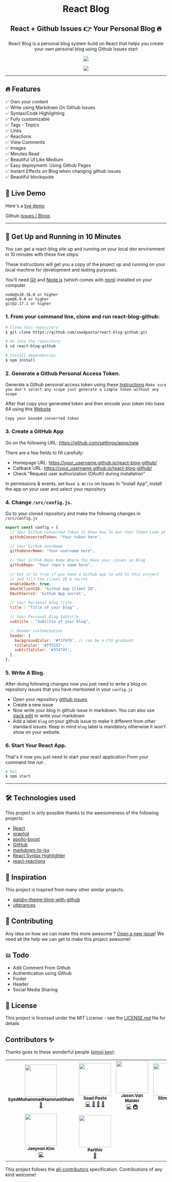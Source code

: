 <h1 align="center">
  React Blog 
</h1>

<h2 align="center">
  React + Github Issues 👉 Your Personal Blog 🔥 
</h2>

<p align="center">
  React Blog is a personal blog system build on React that helps you create your own personal blog using Github Issues  
  start
</p>



<p align="center"> 
  <kbd>
<img src="src/logo.png"></img>
  </kbd>
</p>


<p align="center"> 
  <kbd>
<img src="src/kentsTweet.png"></img>
  </kbd>
</p>

---

## :fire: Features

:white_check_mark: Own your content \
:white_check_mark: Write using Markdown On Github Issues \
:white_check_mark: Syntax/Code Highlighting \
:white_check_mark: Fully customizable \
:white_check_mark: Tags - Topics  \
:white_check_mark: Links \
:white_check_mark: Reactions  \
:white_check_mark: View Comments  \
:white_check_mark: Images \
:white_check_mark: Minutes Read \
:white_check_mark: Beautiful UI Like Medium \
:white_check_mark: Easy deployment: Using Github Pages \
:white_check_mark: Instant Effects on Blog when changing github issues \
:white_check_mark: Beautiful blockquote   


## :link: Live Demo

Here's a [live demo](https://saadpasta.github.io/react-blog-github/#/)

Github [Issues / Blogs](https://github.com/saadpasta/react-blog-github/issues)


--- 

## 🚀 Get Up and Running in 10 Minutes
You can get a react-blog site up and running on your local dev environment in 10 minutes with these five steps:

These instructions will get you a copy of the project up and running on your local machine for development and testing purposes.

You'll need [Git](https://git-scm.com) and [Node.js](https://nodejs.org/en/download/) (which comes with [npm](http://npmjs.com)) installed on your computer

```
node@v10.16.0 or higher
npm@6.9.0 or higher
git@2.17.1 or higher

```

### 1. From your command line, clone and run react-blog-github:

```bash
# Clone this repository
$ git clone https://github.com/saadpasta/react-blog-github.git

# Go into the repository
$ cd react-blog-github

# Install dependencies
$ npm install

```

### 2. **Generate a Github Personal Access Token.**

Generate a Github personal access token using these [Instructions](https://help.github.com/en/github/authenticating-to-github/creating-a-personal-access-token-for-the-command-line) `Make sure you don't select any scope just generate a simple token without any scope`

After that copy your generated token and then encode your token into base 64 using this [Website](http://www.utilities-online.info/base64/)

`Copy your base64 converted token`

### 3. Create a GitHub App

Go on the following URL: https://github.com/settings/apps/new

There are a few fields to fill carefully:
- Homepage URL: https://your_username.github.io/react-blog-github/
- Callback URL: https://your_username.github.io/react-blog-github/
- Check "Request user authorization (OAuth) during installation"

In permissions & events, set `Read & Write` on Issues
In "Install App", install the app on your user and select your repository

### 4. **Change `/src/config.js`.**
Go to your cloned repository and make the following changes in `/src/config.js`

```javascript
export const config = {
  // Your Github Converted Token To Know How To Get Your Token Look at Readme.md
  githubConvertedToken: "Your token here",

  // Your Github UserName
  githubUserName: "Your username here",

  // Your Github Repo Name Where You Have your issues as Blog
  githubRepo: "Your repo's name here",

  // Set it to true if you have a Github app to add to this project
  // and fill the client ID & secret
  enableOAuth: true,
  OAuthClientID: 'Github App Client ID',
  OAuthSecret: 'Github App Secret',

  // Your Personal Blog Title
  title : "Title of your blog" ,

  // Your Personal Blog Subtitle
  subtitle : "Subtitle of your blog",

  // Header customization
  header: {
    backgroundColor: '#f1f6f8', // can be a CSS gradient
    titleColor: '#ff5252',
    subtitleColor: '#37474f',
  },
};
```

### 5. **Write A Blog.**
After doing following changes now you just need to write a blog on repository issues that you have mentioned in your `config.js`

- Open your repository [github issues](https://github.com/saadpasta/react-blog-github/issues)
- Create a new issue 
- Now write your blog in github issue in markdown. You can also use [slack edit](https://stackedit.io/app#) to write your markdown
- Add a label `blog` on your github issue to make it different from other standard issues. Keep in mind `blog` label is mandatory otherwise it won't show on your website.

### 6. **Start Your React App.**
That's it now you just need to start your react application From your command line run . 

```bash
# Run
$ npm start

```

--- 

## 🛠️ Technologies used 
This project is only possible thanks to the awesomeness of the following projects:

- [React](https://reactjs.org/)
- [graphql](https://graphql.org/) 
- [apollo-boost](https://www.apollographql.com/docs/react/get-started/) 
- [GitHub](https://github.com)
- [markdown-to-jsx](https://probablyup.com/markdown-to-jsx/)
- [React Syntax Highlighter](https://github.com/conorhastings/react-syntax-highlighter)
- [react-reactions](https://casesandberg.github.io/react-reactions/)


## :seedling: Inspiration
This project is inspired from many other similar projects. 

- [gatsby-theme-blog-with-github](https://github.com/mddanishyusuf/gatsby-theme-blog-with-github)
- [utterances](https://github.com/utterance/utterances)



## 🤝 Contributing

Any idea on how we can make this more awesome ? [Open a new issue](https://github.com/saadpasta/react-blog-github/issues)!  We need all the help we can get to make this project awesome!

## :boom: Todo
- Add Comment From Github
- Authentication using Github
- Footer 
- Header
- Social Media Sharing


## 📄 License 

This project is licensed under the MIT License - see the [LICENSE.md](./LICENSE) file for details

## Contributors ✨

Thanks goes to these wonderful people ([emoji key](https://allcontributors.org/docs/en/emoji-key)):

<!-- ALL-CONTRIBUTORS-LIST:START - Do not remove or modify this section -->
<!-- prettier-ignore-start -->
<!-- markdownlint-disable -->
<table>
  <tr>
    <td align="center"><a href="http://github.com/MuhammadHammad"><img src="https://avatars0.githubusercontent.com/u/37264033?v=4?s=100" width="100px;" alt=""/><br /><sub><b>SyedMuhammadHammadGhani</b></sub></a><br /><a href="https://github.com/saadpasta/react-blog-github/commits?author=Muhammad-Hammad" title="Documentation">📖</a></td>
    <td align="center"><a href="http://saadpasta.github.io"><img src="https://avatars2.githubusercontent.com/u/23307811?v=4?s=100" width="100px;" alt=""/><br /><sub><b>Saad Pasta</b></sub></a><br /><a href="https://github.com/saadpasta/react-blog-github/commits?author=saadpasta" title="Code">💻</a> <a href="https://github.com/saadpasta/react-blog-github/commits?author=saadpasta" title="Documentation">📖</a> <a href="#design-saadpasta" title="Design">🎨</a> <a href="#maintenance-saadpasta" title="Maintenance">🚧</a></td>
    <td align="center"><a href="https://github.com/jvm-odoo"><img src="https://avatars0.githubusercontent.com/u/9156538?v=4?s=100" width="100px;" alt=""/><br /><sub><b>Jason Van Malder</b></sub></a><br /><a href="https://github.com/saadpasta/react-blog-github/commits?author=jvm-odoo" title="Code">💻</a> <a href="#infra-jvm-odoo" title="Infrastructure (Hosting, Build-Tools, etc)">🚇</a></td>
    <td align="center"><a href="https://github.com/viveksharmaui"><img src="https://avatars1.githubusercontent.com/u/28563357?v=4?s=100" width="100px;" alt=""/><br /><sub><b>Slim Coder</b></sub></a><br /><a href="https://github.com/saadpasta/react-blog-github/commits?author=viveksharmaui" title="Code">💻</a></td>
    <td align="center"><a href="https://github.com/waleed345"><img src="https://avatars3.githubusercontent.com/u/42063633?v=4?s=100" width="100px;" alt=""/><br /><sub><b>waleed345</b></sub></a><br /><a href="https://github.com/saadpasta/react-blog-github/commits?author=waleed345" title="Code">💻</a></td>
    <td align="center"><a href="https://abhishekashyap.studio/"><img src="https://avatars3.githubusercontent.com/u/29458374?v=4?s=100" width="100px;" alt=""/><br /><sub><b>Abhishek Kashyap</b></sub></a><br /><a href="https://github.com/saadpasta/react-blog-github/commits?author=abhishekashyap" title="Code">💻</a></td>
    <td align="center"><a href="https://github.com/xzebra"><img src="https://avatars1.githubusercontent.com/u/20362769?v=4?s=100" width="100px;" alt=""/><br /><sub><b>Zebra</b></sub></a><br /><a href="https://github.com/saadpasta/react-blog-github/commits?author=xzebra" title="Code">💻</a> <a href="#ideas-xzebra" title="Ideas, Planning, & Feedback">🤔</a></td>
  </tr>
  <tr>
    <td align="center"><a href="https://github.com/jaeyeonling"><img src="https://avatars0.githubusercontent.com/u/40811999?v=4?s=100" width="100px;" alt=""/><br /><sub><b>Jaeyeon Kim</b></sub></a><br /><a href="https://github.com/saadpasta/react-blog-github/commits?author=jaeyeonling" title="Code">💻</a></td>
    <td align="center"><a href="https://parthiv.dev"><img src="https://avatars.githubusercontent.com/u/76069950?v=4?s=100" width="100px;" alt=""/><br /><sub><b>Parthiv</b></sub></a><br /><a href="https://github.com/saadpasta/react-blog-github/commits?author=codebytec" title="Documentation">📖</a></td>
  </tr>
</table>

<!-- markdownlint-restore -->
<!-- prettier-ignore-end -->

<!-- ALL-CONTRIBUTORS-LIST:END -->

This project follows the [all-contributors](https://github.com/all-contributors/all-contributors) specification. Contributions of any kind welcome!
